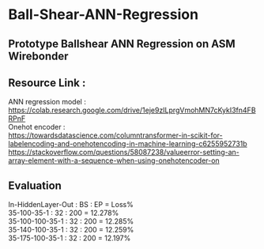 # Ball-Shear-ANN-Regression
## Prototype Ballshear ANN Regression on ASM Wirebonder
## Resource Link :<br/>
ANN regression model :<br/> 
https://colab.research.google.com/drive/1eje9zILprgVmohMN7cKykI3fn4FBRPnF <br/>
Onehot encoder :<br/>
https://towardsdatascience.com/columntransformer-in-scikit-for-labelencoding-and-onehotencoding-in-machine-learning-c6255952731b <br/>
https://stackoverflow.com/questions/58087238/valueerror-setting-an-array-element-with-a-sequence-when-using-onehotencoder-on

## Evaluation <br/>
In-HiddenLayer-Out : BS : EP = Loss% <br/>
35-100-35-1 : 32 : 200 = 12.278% <br/>
35-100-100-35-1 : 32 : 200 = 12.285% <br/>
35-140-100-35-1 : 32 : 200 = 12.259% <br/>
35-175-100-35-1 : 32 : 200 = 12.197% <br/>


